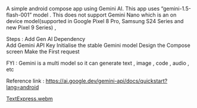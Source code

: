 A simple android compose app using Gemini AI. This app uses “gemini-1.5-flash-001” model . This does not support Gemini Nano which is an on device model(supported in Google Pixel 8 Pro, Samsung S24 Series and new Pixel 9 Series) ,

Steps : 
Add Gen AI Dependency  
Add Gemini API Key 
Initialise the stable Gemini model 
Design the Compose screen 
Make the First request 

FYI : Gemini is a multi model so it can generate text , image , code , audio , etc 

Reference link : https://ai.google.dev/gemini-api/docs/quickstart?lang=android

[TextExpress.webm](https://github.com/user-attachments/assets/c4ec7297-d33d-486c-b7ee-4c9c64c8d496)
